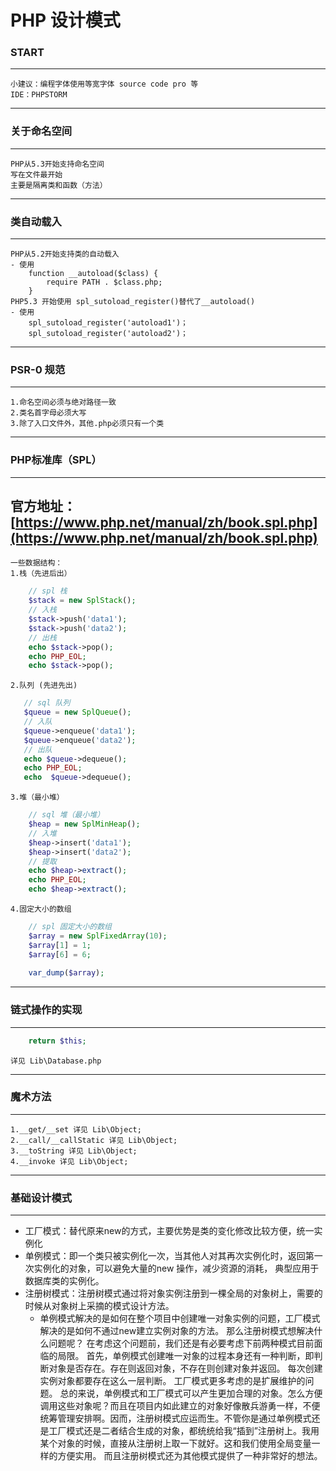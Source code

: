# PHP 设计模式

### START

---
    小建议：编程字体使用等宽字体 source code pro 等
    IDE：PHPSTORM
---

### 关于命名空间

---
    PHP从5.3开始支持命名空间
    写在文件最开始
    主要是隔离类和函数（方法）
---

### 类自动载入

---
    PHP从5.2开始支持类的自动载入
    - 使用
        function __autoload($class) {
            require PATH . $class.php;
        }
    PHP5.3 开始使用 spl_sutoload_register()替代了__autoload()
    - 使用
        spl_sutoload_register('autoload1')；
        spl_sutoload_register('autoload2')；      
---

### PSR-0 规范

---
    1.命名空间必须与绝对路径一致
    2.类名首字母必须大写
    3.除了入口文件外，其他.php必须只有一个类
---

### PHP标准库（SPL）

---
   官方地址：[https://www.php.net/manual/zh/book.spl.php](https://www.php.net/manual/zh/book.spl.php)
---
    一些数据结构：
    1.栈（先进后出）
```php
    // spl 栈
    $stack = new SplStack();
    // 入栈
    $stack->push('data1');
    $stack->push('data2');
    // 出栈
    echo $stack->pop();
    echo PHP_EOL;
    echo $stack->pop();
```
    2.队列 (先进先出)
 ```php
    // sql 队列
    $queue = new SplQueue();
    // 入队
    $queue->enqueue('data1');
    $queue->enqueue('data2');
    // 出队
    echo $queue->dequeue();
    echo PHP_EOL;
    echo  $queue->dequeue();
```
    3.堆（最小堆）
```php
    // sql 堆（最小堆）
    $heap = new SplMinHeap();
    // 入堆
    $heap->insert('data1');
    $heap->insert('data2');
    // 提取
    echo $heap->extract();
    echo PHP_EOL;
    echo $heap->extract();
```
    4.固定大小的数组
```php
    // spl 固定大小的数组
    $array = new SplFixedArray(10);
    $array[1] = 1;
    $array[6] = 6;
    
    var_dump($array);
```
---

### 链式操作的实现

---
```php
    return $this;
```
    详见 Lib\Database.php
---

### 魔术方法

---
    1.__get/__set 详见 Lib\Object;
    2.__call/__callStatic 详见 Lib\Object;
    3.__toString 详见 Lib\Object;
    4.__invoke 详见 Lib\Object;
---

### 基础设计模式

---
- 工厂模式：替代原来new的方式，主要优势是类的变化修改比较方便，统一实例化
- 单例模式：即一个类只被实例化一次，当其他人对其再次实例化时，返回第一次实例化的对象，可以避免大量的new 操作，减少资源的消耗，
典型应用于数据库类的实例化。
- 注册树模式：注册树模式通过将对象实例注册到一棵全局的对象树上，需要的时候从对象树上采摘的模式设计方法。
    * 单例模式解决的是如何在整个项目中创建唯一对象实例的问题，工厂模式解决的是如何不通过new建立实例对象的方法。 那么注册树模式想解决什么问题呢？ 在考虑这个问题前，我们还是有必要考虑下前两种模式目前面临的局限。  首先，单例模式创建唯一对象的过程本身还有一种判断，即判断对象是否存在。存在则返回对象，不存在则创建对象并返回。 每次创建实例对象都要存在这么一层判断。 工厂模式更多考虑的是扩展维护的问题。 总的来说，单例模式和工厂模式可以产生更加合理的对象。怎么方便调用这些对象呢？而且在项目内如此建立的对象好像散兵游勇一样，不便统筹管理安排啊。因而，注册树模式应运而生。不管你是通过单例模式还是工厂模式还是二者结合生成的对象，都统统给我“插到”注册树上。我用某个对象的时候，直接从注册树上取一下就好。这和我们使用全局变量一样的方便实用。 而且注册树模式还为其他模式提供了一种非常好的想法。


